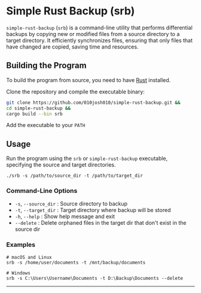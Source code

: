 # Simple Rust Backup (srb)

`simple-rust-backup` (`srb`) is a command-line utility that performs differential backups by copying new or modified files from a source directory to a target directory. It efficiently synchronizes files, ensuring that only files that have changed are copied, saving time and resources.

## Building the Program

To build the program from source, you need to have [Rust](https://www.rust-lang.org/tools/install) installed.

Clone the repository and compile the executable binary:
```bash
git clone https://github.com/010josh010/simple-rust-backup.git &&
cd simple-rust-backup &&
cargo build --bin srb
```
Add the executable to your `PATH`

## Usage

Run the program using the `srb` or `simple-rust-backup` executable, specifying the source and target directories.

    ./srb -s /path/to/source_dir -t /path/to/target_dir

### Command-Line Options

- `-s`, `--source_dir` : Source directory to backup
- `-t`, `--target_dir` : Target directory where backup will be stored
- `-h`, `--help`       : Show help message and exit
- `--delete`           : Delete orphaned files in the target dir that don't exist in the source dir

### Examples

    # macOS and Linux
    srb -s /home/user/documents -t /mnt/backup/documents

    # Windows
    srb -s C:\Users\Username\Documents -t D:\Backup\Documents --delete

---
